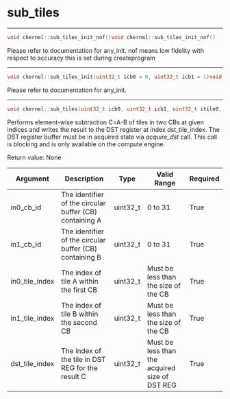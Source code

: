 # sub_tiles

---
```cpp
void ckernel::sub_tiles_init_nof()void ckernel::sub_tiles_init_nof()
```

Please refer to documentation for any_init. nof means low fidelity with respect to accuracy this is set during createprogram 

---
```cpp
void ckernel::sub_tiles_init(uint32_t icb0 = 0, uint32_t icb1 = 1)void ckernel::sub_tiles_init(uint32_t icb0 = 0, uint32_t icb1 = 1)
```

Please refer to documentation for any_init. 

---
```cpp
void ckernel::sub_tiles(uint32_t icb0, uint32_t icb1, uint32_t itile0, uint32_t itile1, uint32_t idst)void ckernel::sub_tiles(uint32_t icb0, uint32_t icb1, uint32_t itile0, uint32_t itile1, uint32_t idst)
```

Performs element-wise subtraction C=A-B of tiles in two CBs at given indices and writes the result to the DST register at index dst_tile_index. The DST register buffer must be in acquired state via *acquire_dst* call. This call is blocking and is only available on the compute engine.

Return value: None

| Argument       | Description                                             | Type      | Valid Range                                    | Required       |
|----------------|---------------------------------------------------------|-----------|------------------------------------------------|----------------|
| in0_cb_id      | The identifier of the circular buffer (CB) containing A | uint32_t  | 0 to 31                                        | True           |
| in1_cb_id      | The identifier of the circular buffer (CB) containing B | uint32_t  | 0 to 31                                        | True           |
| in0_tile_index | The index of tile A within the first CB                 | uint32_t  | Must be less than the size of the CB           | True           |
| in1_tile_index | The index of tile B within the second CB                | uint32_t  | Must be less than the size of the CB           | True           |
| dst_tile_index | The index of the tile in DST REG for the result C       | uint32_t  | Must be less than the acquired size of DST REG | True           |
